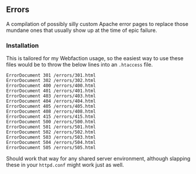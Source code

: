 ## Errors

A compilation of possibly silly custom Apache error pages to replace those mundane ones that usually show up at the time of epic failure.

### Installation

This is tailored for my Webfaction usage, so the easiest way to use these files would be to throw the below lines into an `.htaccess` file. 

    ErrorDocument 301 /errors/301.html
    ErrorDocument 302 /errors/302.html
    ErrorDocument 400 /errors/400.html
    ErrorDocument 401 /errors/401.html
    ErrorDocument 403 /errors/403.html
    ErrorDocument 404 /errors/404.html
    ErrorDocument 405 /errors/405.html
    ErrorDocument 408 /errors/408.html
    ErrorDocument 415 /errors/415.html
    ErrorDocument 500 /errors/500.html
    ErrorDocument 501 /errors/501.html
    ErrorDocument 502 /errors/502.html
    ErrorDocument 503 /errors/503.html
    ErrorDocument 504 /errors/504.html
    ErrorDocument 505 /errors/505.html

Should work that way for any shared server environment, although slapping these in your `httpd.conf` might work just as well.